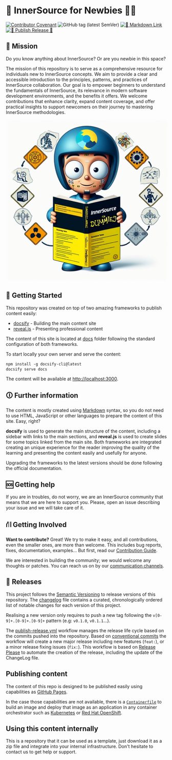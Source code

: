 # 🏡 InnerSource for Newbies 🤷‍♂️

[![Contributor Covenant](https://img.shields.io/badge/Contributor%20Covenant-2.1-4baaaa.svg)](./docs/CODE_OF_CONDUCT.md)
![GitHub tag (latest SemVer)](https://img.shields.io/github/v/tag/rmarting/innersource-for-newbies)
[![👷 Markdown Link](https://github.com/rmarting/innersource-for-newbies/actions/workflows/markdown-lint.yml/badge.svg)](https://github.com/rmarting/innersource-for-newbies/actions/workflows/markdown-lint.yml)
[![🔖 Publish Release 🔖](https://github.com/rmarting/innersource-for-newbies/actions/workflows/publish-release.yml/badge.svg)](https://github.com/rmarting/innersource-for-newbies/actions/workflows/publish-release.yml)

## 🌟 Mission

Do you know anything about InnerSource? Or are you newbie in this space?

The mission of this repository is to serve as a comprehensive resource for individuals new to InnerSource concepts.
We aim to provide a clear and accessible introduction to the principles, patterns, and practices of InnerSource
collaboration. Our goal is to empower beginners to understand the fundamentals of InnerSource,
its relevance in modern software development environments, and the benefits it offers.
We welcome contributions that enhance clarity, expand content coverage, and offer practical insights
to support newcomers on their journey to mastering InnerSource methodologies.

![InnerSource for Newbies](./docs/images/innersource-for-newbies.jpeg)

## 🏁 Getting Started

This repository was created on top of two amazing frameworks to publish content easily:

* [docsify](https://docsify.js.org/) - Building the main content site
* [reveal.js](https://revealjs.com/) - Presenting professional content

The content of this site is located at [docs](./docs/) folder following the standard configuration of both frameworks.

To start locally your own server and serve the content:

```shell
npm install -g docsify-cli@latest
docsify serve docs
```

The content will be available at [http://localhost:3000](http://localhost:3000).

## 🛈 Further information

The content is mostly created using [Markdown](https://www.markdownguide.org/) syntax, so you do not need
to use HTML, JavaScript or other languages to prepare the content of this site. Easy, right?

**docsify** is used to generate the main structure of the content, including a sidebar with links to the
main sections, and **reveal.js** is used to create slides for some topics linked from the main site. Both
frameworks are integrated creating an unique experience for the reader improving the quality of the learning
and presenting the content easily and usefully for anyone.

Upgrading the frameworks to the latest versions should be done following the official documentation.

## 🆘 Getting help

If you are in troubles, do not worry, we are an InnerSource community that means that we are here
to support you. Please, open an issue describing your issue and we will take care of it.

## ⛙ Getting Involved

**Want to contribute?** Great! We try to make it easy, and all contributions, even
the smaller ones, are more than welcome. This includes bug reports, fixes, documentation, examples...
But first, read our [Contribution Guide](./docs/CONTRIBUTING.md).

We are interested in building the community; we would welcome any thoughts or patches. You can
reach us on by our [communication channels](./docs/CONTACT.md).

## 📍 Releases

This project follows the [Semantic Versioning](https://semver.org/spec/v2.0.0.html) to release
versions of this repository. The [changelog](./CHANGELOG.md) file contains a curated,
chronologically ordered list of notable changes for each version of this project.

Realising a new version only requires to push a new tag following the
`v[0-9]+.[0-9]+.[0-9]+` pattern (e.g: `v0.1.0`, `v0.1.1`...).

The [publish-release.yml](.github/workflows/publish-release.yml) workflow manages the release life cycle based on the
commits pushed into the repository. Based on [conventional commits](https://www.conventionalcommits.org/en/v1.0.0/#summary)
the workflow will create a new major release including new features (`feat:`),
or a minor release fixing issues (`fix:`). This workflow is based on [Release Please](https://github.com/googleapis/release-please)
to automate the creation of the release, including the update of the ChangeLog file.

## Publishing content

The content of this repo is designed to be published easily using capabilities as [GitHub Pages](https://pages.github.com/).

In the case those capabilities are not available, there is a [`Containerfile`](./Containerfile)
to build an image and deploy that image as an application in any container orchestrator such
as [Kubernetes](https://kubernetes.io/) or [Red Hat OpenShift](https://developers.redhat.com/products/openshift/overview).

## Using this content internally

This is a repository that it can be used as a template, just download it as a zip file and integrate into your
internal infrastructure. Don't hesitate to contact us to get help or support.
